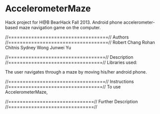 AccelerometerMaze
=================

Hack project for H@B BearHack Fall 2013. Android phone accelerometer-based maze navigation game on the computer.

//===================================//
   Authors
//===================================//
  Robert Chang
  Rohan Chitnis
  Sydney Wong
  Junwei Yu

//==================================//
   Description
//=================================//
  Libraries used: 

  The user navigates through a maze by moving his/her android phone.

//==================================//
   Instructions
//=================================//
To use AccelerometerMaze, 

//==============================//
   Further Description
//==============================//
